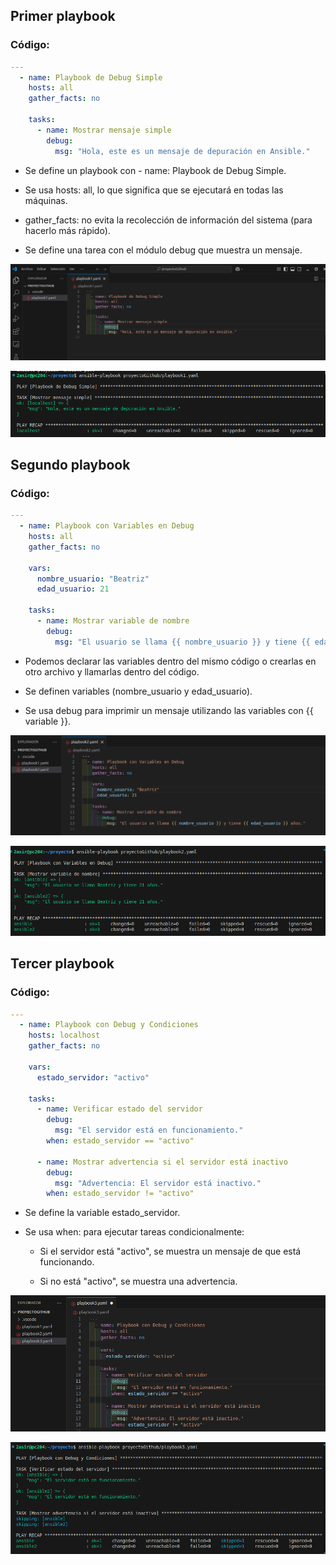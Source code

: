 ## Primer playbook
### Código:

```yml
---
  - name: Playbook de Debug Simple
    hosts: all
    gather_facts: no
  
    tasks:
      - name: Mostrar mensaje simple
        debug:
          msg: "Hola, este es un mensaje de depuración en Ansible."

```

- Se define un playbook con - name: Playbook de Debug Simple.

- Se usa hosts: all, lo que significa que se ejecutará en todas las máquinas.

- gather_facts: no evita la recolección de información del sistema (para hacerlo más rápido).

- Se define una tarea con el módulo debug que muestra un mensaje.

![codigo1](img/codigo1.png)

![comprobacion2](img/comprobacion1.png)

## Segundo playbook
### Código:

```yml
---
  - name: Playbook con Variables en Debug
    hosts: all
    gather_facts: no
  
    vars:
      nombre_usuario: "Beatriz"
      edad_usuario: 21
  
    tasks:
      - name: Mostrar variable de nombre
        debug:
          msg: "El usuario se llama {{ nombre_usuario }} y tiene {{ edad_usuario }} años."

```

- Podemos declarar las variables dentro del mismo código o crearlas en otro archivo y llamarlas dentro del código.

- Se definen variables (nombre_usuario y edad_usuario).
  
- Se usa debug para imprimir un mensaje utilizando las variables con {{ variable }}.

![codigo2](img/codigo2.png)

![comprobacion2](img/comprobacion2.png)

## Tercer playbook
### Código:

```yml
---
  - name: Playbook con Debug y Condiciones
    hosts: localhost
    gather_facts: no
  
    vars:
      estado_servidor: "activo"
  
    tasks:
      - name: Verificar estado del servidor
        debug:
          msg: "El servidor está en funcionamiento."
        when: estado_servidor == "activo"
  
      - name: Mostrar advertencia si el servidor está inactivo
        debug:
          msg: "Advertencia: El servidor está inactivo."
        when: estado_servidor != "activo"

```

- Se define la variable estado_servidor.
  
- Se usa when: para ejecutar tareas condicionalmente:
  
    * Si el servidor está "activo", se muestra un mensaje de que está funcionando.

    * Si no está "activo", se muestra una advertencia.

![codigo3](img/codigo3.png)


![comprobacion3](img/comprobacion3.png)


